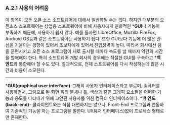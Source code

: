 ### A.2.1 사용의 어려움

이 항목이 모든 오픈 소스 소프트웨어에 대해서 일반화될 수는 없다. 하지만 대부분의 오픈소스 소프트웨어는 상업용 소프트웨어에 비해 사용자에게 친화적인 ***GUI**나 기능이 부족하기 때문에, 사용하기 쉽지 않다. 예를 들자면 LibreOffice, Mozilla FireFox, Android OS등과 같은 소프트웨어는 사용하기 쉽다. 또한 GUI보다 기능에 더 많은 관심을 기울이는 경향이 있어서 초보자에게 있어서 진입장벽이 높다. 따라서 회사에선 팀을 훈련시키고 오픈 소스 프로그램이 새로 출시될 때마다 속도를 낼 때까지 약간의 시간을 할애해야 한다. 특히 소프트웨어 개발 회사의 경우에는 적절한 GUI를 구축하고 ***백 엔드**와 통합해야 할 수도 있다. 결과적으로, 전체 소프트웨어를 다시 작성하는데 많은 시간과 비용이 소모된다.

---

***GUI(graphical user interface)**-그래픽 사용자 인터페이스라고 부르며, 컴퓨터를 사용하면서, 그림으로 된 화면 위의 물체나 틀, 색상과 같은 그래픽 요소들을 어떠한 기능과 용도를 나타내기 위해 고안된 사용자를 위한 컴퓨터 인터페이스이다.
***백 엔드(back-end)**- 클라이언트와는 직접 대면하지는 않으나, Front-End 프로그램과 연동하여 기술적인 기능을 하는 프로그램을 말한다. UI(유저 인터페이스)없이 프로세스 형태로만 존재한다.
